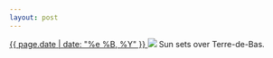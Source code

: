 ```yaml
---
layout: post
---
```


<p>
  <a href="/473">
    <time>{{ page.date | date: "%e %B, %Y" }}</time>
  </a>
  <a href="/473"><img src="{{ site.assets_url }}/473.jpg"/></a>
  <span>Sun sets over Terre-de-Bas.</span>
</p>
